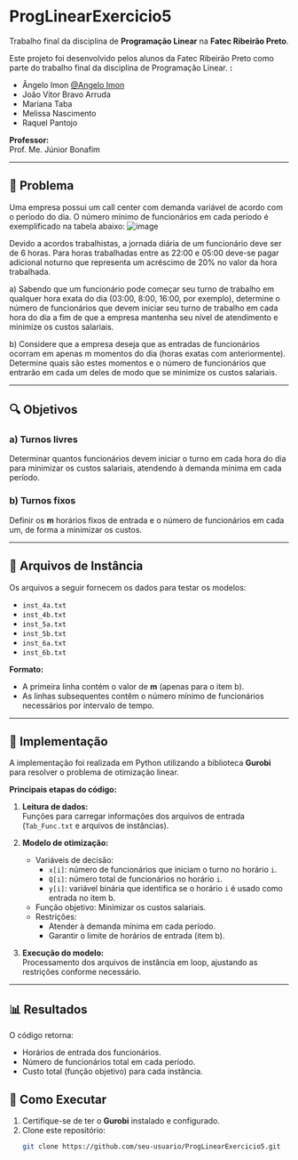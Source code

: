 # ProgLinearExercicio5

Trabalho final da disciplina de **Programação Linear** na **Fatec Ribeirão Preto**.

Este projeto foi desenvolvido pelos alunos da Fatec Ribeirão Preto como parte do trabalho final da disciplina de Programação Linear.
**:**
- Ângelo Imon  [@Angelo Imon](https://github.com/ImonHBnLT)
- João Vitor Bravo Arruda  
- Mariana Taba  
- Melissa Nascimento  
- Raquel Pantojo  

**Professor:**  
Prof. Me. Júnior Bonafim

---

## 📝 Problema


Uma empresa possui um call center com demanda variável de acordo com o período do dia. O número mínimo de funcionários em cada período é exemplificado na tabela abaixo: 
![image](https://github.com/user-attachments/assets/8badecff-99d7-430b-9b42-f8afe22f2024)


Devido a acordos trabalhistas, a jornada diária de um funcionário deve ser de 6 horas. Para horas trabalhadas entre as 22:00 e 05:00 deve-se pagar adicional noturno que representa um acréscimo de 20% no valor da hora trabalhada.  

a) Sabendo que um funcionário pode começar seu turno de trabalho em qualquer hora exata do dia (03:00, 8:00, 16:00, por exemplo), determine o número de funcionários que devem iniciar seu turno de trabalho em cada hora do dia a fim de que a empresa mantenha seu nível de atendimento e minimize os custos salariais.  

b) Considere que a empresa deseja que as entradas de funcionários ocorram em apenas m momentos do dia (horas exatas com anteriormente). Determine quais são estes momentos e o número de funcionários que entrarão em cada um deles de modo que se minimize os custos salariais. 



---
## 🔍 Objetivos

### a) Turnos livres
Determinar quantos funcionários devem iniciar o turno em cada hora do dia para minimizar os custos salariais, atendendo à demanda mínima em cada período.

### b) Turnos fixos
Definir os **m** horários fixos de entrada e o número de funcionários em cada um, de forma a minimizar os custos.

---

## 📂 Arquivos de Instância

Os arquivos a seguir fornecem os dados para testar os modelos:

- `inst_4a.txt`  
- `inst_4b.txt`  
- `inst_5a.txt`  
- `inst_5b.txt`  
- `inst_6a.txt`  
- `inst_6b.txt`  

**Formato:**
- A primeira linha contém o valor de **m** (apenas para o item b).
- As linhas subsequentes contêm o número mínimo de funcionários necessários por intervalo de tempo.

---

## 🧮 Implementação

A implementação foi realizada em Python utilizando a biblioteca **Gurobi** para resolver o problema de otimização linear. 

**Principais etapas do código:**
1. **Leitura de dados:**  
   Funções para carregar informações dos arquivos de entrada (`Tab_Func.txt` e arquivos de instâncias).
   
2. **Modelo de otimização:**  
   - Variáveis de decisão:
     - `x[i]`: número de funcionários que iniciam o turno no horário `i`.
     - `Q[i]`: número total de funcionários no horário `i`.
     - `y[i]`: variável binária que identifica se o horário `i` é usado como entrada no item b.
   - Função objetivo: Minimizar os custos salariais.
   - Restrições:
     - Atender à demanda mínima em cada período.
     - Garantir o limite de horários de entrada (item b).

3. **Execução do modelo:**  
   Processamento dos arquivos de instância em loop, ajustando as restrições conforme necessário.

---

## 📊 Resultados

O código retorna:
- Horários de entrada dos funcionários.
- Número de funcionários total em cada período.
- Custo total (função objetivo) para cada instância.


## 🚀 Como Executar

1. Certifique-se de ter o **Gurobi** instalado e configurado.
2. Clone este repositório:
   ```bash
   git clone https://github.com/seu-usuario/ProgLinearExercicio5.git

